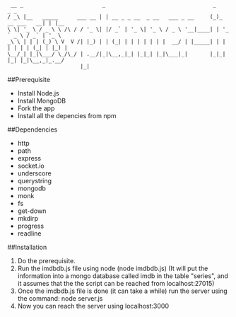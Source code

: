      __ _                         _                                  _               _ _     
    / _\ |__   _____      ___ __ | | __ _ _ __  _ __   ___ _ __     (_)_ __ ___   __| | |__  
    \ \| '_ \ / _ \ \ /\ / / '_ \| |/ _` | '_ \| '_ \ / _ \ '__|____| | '_ ` _ \ / _` | '_ \ 
    _\ \ | | | (_) \ V  V /| |_) | | (_| | | | | | | |  __/ | |_____| | | | | | | (_| | |_) |
    \__/_| |_|\___/ \_/\_/ | .__/|_|\__,_|_| |_|_| |_|\___|_|       |_|_| |_| |_|\__,_|_.__/ 
                           |_|                                                               

##Prerequisite
* Install Node.js
* Install MongoDB
* Fork the app
* Install all the depencies from npm

##Dependencies
* http
* path
* express
* socket.io
* underscore
* querystring
* mongodb
* monk
* fs
* get-down
* mkdirp
* progress
* readline

##Installation

1. Do the prerequisite.
2. Run the imdbdb.js file using node (node imdbdb.js) (It will put the information into a mongo database called imdb in the table "series", and it assumes that the the script can be reached from localhost:27015)
3. Once the imdbdb.js file is done (it can take a while) run the server using the command: node server.js
4. Now you can reach the server using localhost:3000